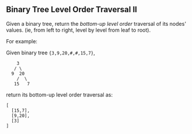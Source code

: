 ## Binary Tree Level Order Traversal II

Given a binary tree, return the *bottom-up level order* traversal of its nodes' values. (ie, from left to right, level by level from leaf to root).

For example:

Given binary tree `{3,9,20,#,#,15,7}`,

```
    3
   / \
  9  20
    /  \
   15   7
```

return its bottom-up level order traversal as:

```
[
  [15,7],
  [9,20],
  [3]
]
```
